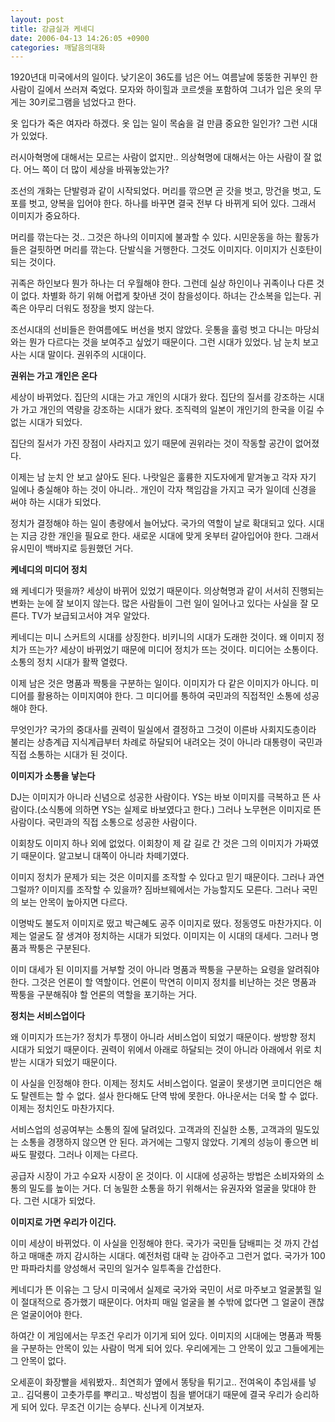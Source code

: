 ```yaml
---
layout: post
title: 강금실과 케네디
date: 2006-04-13 14:26:05 +0900
categories: 깨달음의대화
---
```

  
1920년대 미국에서의 일이다. 낮기온이 36도를 넘은 어느 여름날에 뚱뚱한 귀부인 한 사람이 길에서 쓰러져 죽었다. 모자와 하이힐과 코르셋을 포함하여 그녀가 입은 옷의 무게는 30키로그램을 넘었다고 한다.

옷 입다가 죽은 여자라 하겠다. 옷 입는 일이 목숨을 걸 만큼 중요한 일인가? 그런 시대가 있었다. 

러시아혁명에 대해서는 모르는 사람이 없지만.. 의상혁명에 대해서는 아는 사람이 잘 없다. 어느 쪽이 더 많이 세상을 바꿔놓았는가? 

조선의 개화는 단발령과 같이 시작되었다. 머리를 깎으면 곧 갓을 벗고, 망건을 벗고, 도포를 벗고, 양복을 입어야 한다. 하나를 바꾸면 결국 전부 다 바뀌게 되어 있다. 그래서 이미지가 중요하다. 

머리를 깎는다는 것.. 그것은 하나의 이미지에 불과할 수 있다. 시민운동을 하는 활동가들은 걸핏하면 머리를 깎는다. 단발식을 거행한다. 그것도 이미지다. 이미지가 신호탄이 되는 것이다. 

귀족은 하인보다 뭔가 하나는 더 우월해야 한다. 그런데 실상 하인이나 귀족이나 다른 것이 없다. 차별화 하기 위해 어렵게 찾아낸 것이 참을성이다. 하녀는 간소복을 입는다. 귀족은 아무리 더워도 정장을 벗지 않는다. 

조선시대의 선비들은 한여름에도 버선을 벗지 않았다. 웃통을 훌렁 벗고 다니는 마당쇠와는 뭔가 다르다는 것을 보여주고 싶었기 때문이다. 그런 시대가 있었다. 남 눈치 보고 사는 시대 말이다. 권위주의 시대이다. 



**권위는 가고 개인은 온다**

세상이 바뀌었다. 집단의 시대는 가고 개인의 시대가 왔다. 집단의 질서를 강조하는 시대가 가고 개인의 역량을 강조하는 시대가 왔다. 조직력의 일본이 개인기의 한국을 이길 수 없는 시대가 되었다. 

집단의 질서가 가진 장점이 사라지고 있기 때문에 권위라는 것이 작동할 공간이 없어졌다. 

이제는 남 눈치 안 보고 살아도 된다. 나랏일은 훌륭한 지도자에게 맡겨놓고 각자 자기 일에나 충실해야 하는 것이 아니라.. 개인이 각자 책임감을 가지고 국가 일이데 신경을 써야 하는 시대가 되었다. 

정치가 결정해야 하는 일이 총량에서 늘어났다. 국가의 역할이 날로 확대되고 있다. 시대는 지금 강한 개인을 필요로 한다. 새로운 시대에 맞게 옷부터 갈아입어야 한다. 그래서 유시민이 백바지로 등원했던 거다. 



**케네디의 미디어 정치**

왜 케네디가 떳을까? 세상이 바뀌어 있었기 때문이다. 의상혁명과 같이 서서히 진행되는 변화는 눈에 잘 보이지 않는다. 많은 사람들이 그런 일이 일어나고 있다는 사실을 잘 모른다. TV가 보급되고서야 겨우 알았다. 

케네디는 미니 스커트의 시대를 상징한다. 비키니의 시대가 도래한 것이다. 왜 이미지 정치가 뜨는가? 세상이 바뀌었기 때문에 미디어 정치가 뜨는 것이다. 미디어는 소통이다. 소통의 정치 시대가 활짝 열렸다. 

이제 남은 것은 명품과 짝퉁을 구분하는 일이다. 이미지가 다 같은 이미지가 아니다. 미디어를 활용하는 이미지여야 한다. 그 미디어를 통하여 국민과의 직접적인 소통에 성공해야 한다. 

무엇인가? 국가의 중대사를 권력이 밀실에서 결정하고 그것이 이른바 사회지도층이라 불리는 상층계급 지식계급부터 차례로 하달되어 내려오는 것이 아니라 대통령이 국민과 직접 소통하는 시대가 된 것이다. 



**이미지가 소통을 낳는다**

DJ는 이미지가 아니라 신념으로 성공한 사람이다. YS는 바보 이미지를 극복하고 뜬 사람이다.(소식통에 의하면 YS는 실제로 바보였다고 한다.) 그러나 노무현은 이미지로 뜬 사람이다. 국민과의 직접 소통으로 성공한 사람이다. 

이회창도 이미지 하나 외에 없었다. 이회창이 제 갈 길로 간 것은 그의 이미지가 가짜였기 때문이다. 알고보니 대쪽이 아니라 차떼기였다. 

이미지 정치가 문제가 되는 것은 이미지를 조작할 수 있다고 믿기 때문이다. 그러나 과연 그럴까? 이미지를 조작할 수 있을까? 짐바브웨에서는 가능할지도 모른다. 그러나 국민의 보는 안목이 높아지면 다르다. 

이명박도 불도저 이미지로 떴고 박근혜도 공주 이미지로 떴다. 정동영도 마찬가지다. 이제는 얼굴도 잘 생겨야 정치하는 시대가 되었다. 이미지는 이 시대의 대세다. 그러나 명품과 짝퉁은 구분된다. 

이미 대세가 된 이미지를 거부할 것이 아니라 명품과 짝퉁을 구분하는 요령을 알려줘야 한다. 그것은 언론이 할 역할이다. 언론이 막연히 이미지 정치를 비난하는 것은 명품과 짝퉁을 구분해줘야 할 언론의 역할을 포기하는 거다.



**정치는 서비스업이다**

왜 이미지가 뜨는가? 정치가 투쟁이 아니라 서비스업이 되었기 때문이다. 쌍방향 정치 시대가 되었기 때문이다. 권력이 위에서 아래로 하달되는 것이 아니라 아래에서 위로 치받는 시대가 되었기 때문이다. 

이 사실을 인정해야 한다. 이제는 정치도 서비스업이다. 얼굴이 못생기면 코미디언은 해도 탈렌트는 할 수 없다. 설사 한다해도 단역 밖에 못한다. 아나운서는 더욱 할 수 없다. 이제는 정치인도 마찬가지다. 

서비스업의 성공여부는 소통의 질에 달려있다. 고객과의 진실한 소통, 고객과의 밀도있는 소통을 경쟁하지 않으면 안 된다. 과거에는 그렇지 않았다. 기계의 성능이 좋으면 비싸도 팔렸다. 그러나 이제는 다르다. 

공급자 시장이 가고 수요자 시장이 온 것이다. 이 시대에 성공하는 방법은 소비자와의 소통의 밀도를 높이는 거다. 더 농밀한 소통을 하기 위해서는 유권자와 얼굴을 맞대야 한다. 그런 시대가 되었다. 



**이미지로 가면 우리가 이긴다.**

이미 세상이 바뀌었다. 이 사실을 인정해야 한다. 국가가 국민들 담배피는 것 까지 간섭하고 매매춘 까지 감시하는 시대다. 예전처럼 대략 눈 감아주고 그런거 없다. 국가가 100만 파파라치를 양성해서 국민의 일거수 일투족을 간섭한다. 

케네디가 뜬 이유는 그 당시 미국에서 실제로 국가와 국민이 서로 마주보고 얼굴붉힐 일이 절대적으로 증가했기 때문이다. 어차피 매일 얼굴을 볼 수밖에 없다면 그 얼굴이 괜찮은 얼굴이어야 한다.

하여간 이 게임에서는 무조건 우리가 이기게 되어 있다. 이미지의 시대에는 명품과 짝퉁을 구분하는 안목이 있는 사람이 먹게 되어 있다. 우리에게는 그 안목이 있고 그들에게는 그 안목이 없다. 

오세훈이 화장빨을 세워봤자.. 최연희가 옆에서 똥탕을 튀기고.. 전여옥이 추임새를 넣고.. 김덕룡이 고춧가루를 뿌리고.. 박성범이 침을 뱉어대기 때문에 결국 우리가 승리하게 되어 있다. 무조건 이기는 승부다. 신나게 이겨보자.